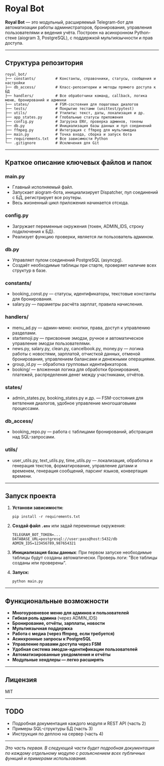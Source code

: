 # Royal Bot

**Royal Bot** — это модульный, расширяемый Telegram-бот для автоматизации работы администраторов, бронирования, управления пользователями и ведения учёта. Построен на асинхронном Python-стеке (aiogram 3, PostgreSQL), с поддержкой мультиязычности и прав доступа.

---

## Структура репозитория

```
royal_bot/
├── constants/         # Константы, справочники, статусы, сообщения и настройки
├── db_access/         # Класс-репозитории и методы прямого доступа к БД
├── handlers/          # Все обработчики команд, callback, логика меню, бронирований и админки
├── states/            # FSM-состояния для пошаговых диалогов
├── tests/             # Покрытие тестами (unittest/pytest)
├── utils/             # Утилиты: текст, даты, локализация и др.
├── app_states.py      # Глобальные статусы приложения
├── config.py          # Загрузка ENV, проверка админов, токены
├── db.py              # Инициализация базы данных и пул соединений
├── ffmpeg.py          # Интеграция с ffmpeg для мультимедиа
├── main.py            # Точка входа, сборка и запуск бота
├── requirements.txt   # Все зависимости Python
└── .gitignore         # Исключения для Git
```

---

## Краткое описание ключевых файлов и папок

### main.py

* Главный исполняемый файл.
* Запускает aiogram-бота, инициализирует Dispatcher, пул соединений с БД, регистрирует все роутеры.
* Весь жизненный цикл приложения начинается отсюда.

### config.py

* Загружает переменные окружения (токен, ADMIN\_IDS, строку подключения к БД).
* Реализует функцию проверки, является ли пользователь админом.

### db.py

* Управляет пулом соединений PostgreSQL (asyncpg).
* Создаёт необходимые таблицы при старте, проверяет наличие всех структур в базе.

### constants/

* booking\_const.py — статусы, идентификаторы, текстовые константы для бронирования.
* salary.py — параметры расчёта зарплат, правила начисления.

### handlers/

* menu\_ad.py — админ-меню: кнопки, права, доступ к управлению разделами.
* startemoji.py — присвоение эмодзи, ручное и автоматическое управление эмодзи пользователями.
* news.py, salary.py, clean.py, cancelbook.py, money.py — логика работы с новостями, зарплатой, отчисткой данных, отменой бронирования, управлением балансами и денежными операциями.
* group\_id.py — обработка групповых идентификаторов.
* booking/ — вложенная логика для обработки бронирования, платежей, распределения денег между участниками, отчётов.

### states/

* admin\_states.py, booking\_states.py и др. — FSM-состояния для ветвления диалогов, удобное управление многошаговыми процессами.

### db\_access/

* booking\_repo.py — работа с таблицами бронирований, абстракция над SQL-запросами.

### utils/

* user\_utils.py, text\_utils.py, time\_utils.py — локализация, обработка и генерация текстов, форматирование, управление датами и временем, генерация сообщений, парсинг языков, конвертация времени.

---

## Запуск проекта

1. **Установи зависимости:**

   ```
   pip install -r requirements.txt
   ```

2. **Создай файл `.env`** или задай переменные окружения:

   ```
   TELEGRAM_BOT_TOKEN=...
   DATABASE_URL=postgresql://user:pass@host:5432/db
   ADMIN_IDS=123456789,987654321
   ```

3. **Инициализация базы данных**:
   При первом запуске необходимые таблицы будут созданы автоматически. Проверь логи: "Все таблицы созданы или проверены".

4. **Запуск:**

   ```
   python main.py
   ```

---

## Функциональные возможности

* **Многоуровневое меню для админов и пользователей**
* **Гибкая роль админа** (через ADMIN\_IDS)
* **Бронирование, отчёты, зарплаты, новости**
* **Мультиязычная поддержка**
* **Работа с медиа (через ffmpeg, если требуется)**
* **Асинхронные запросы к PostgreSQL**
* **Управление правами доступа через FSM**
* **Удобная система эмодзи-идентификации пользователей**
* **Автоматизированные уведомления и отчёты**
* **Модульные хендлеры — легко расширять**

---

## Лицензия

MIT

---

## TODO

* Подробная документация каждого модуля и REST API (часть 2)
* Примеры SQL-структуры БД (часть 3)
* Инструкция по деплою на сервер (часть 4)

---

*Это часть первая.
В следующей части будет подробная документация по каждому отдельному модулю с разъяснением всех публичных функций и примерами использования.*
